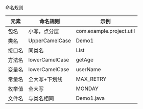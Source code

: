 命名规则

| 元素   | 命名规则       | 示例                     |
| ------ | -------------- | ------------------------ |
| 包名   | 小写，点分层   | com.example.project.util |
| 类名   | UpperCamelCase | Demo1                    |
| 接口名 | 同类名         | List                     |
| 方法名 | lowerCamelCase | getAge                   |
| 变量名 | lowerCamelCase | userName                 |
| 常量名 | 全大写+下划线  | MAX_RETRY                |
| 枚举值 | 全大写         | MONDAY                   |
| 文件名 | 与类名相同     | Demo1.java               |
